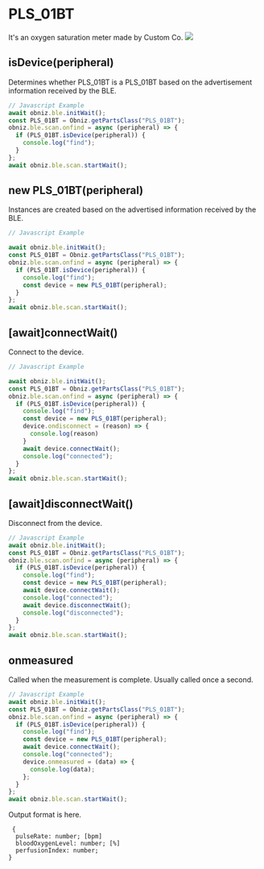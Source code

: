 # PLS_01BT
It's an oxygen saturation meter made by Custom Co.
![](./image.jpg)

## isDevice(peripheral)

Determines whether PLS_01BT is a PLS_01BT based on the advertisement information received by the BLE.

```javascript
// Javascript Example
await obniz.ble.initWait();
const PLS_01BT = Obniz.getPartsClass("PLS_01BT");
obniz.ble.scan.onfind = async (peripheral) => {
  if (PLS_01BT.isDevice(peripheral)) {
    console.log("find");
  }
};
await obniz.ble.scan.startWait();

```

## new PLS_01BT(peripheral)

Instances are created based on the advertised information received by the BLE.

```javascript
// Javascript Example

await obniz.ble.initWait();
const PLS_01BT = Obniz.getPartsClass("PLS_01BT");
obniz.ble.scan.onfind = async (peripheral) => {
  if (PLS_01BT.isDevice(peripheral)) {
    console.log("find");
    const device = new PLS_01BT(peripheral);
  }
};
await obniz.ble.scan.startWait();

```


## [await]connectWait()
Connect to the device.


```javascript
// Javascript Example

await obniz.ble.initWait();
const PLS_01BT = Obniz.getPartsClass("PLS_01BT");
obniz.ble.scan.onfind = async (peripheral) => {
  if (PLS_01BT.isDevice(peripheral)) {
    console.log("find");
    const device = new PLS_01BT(peripheral);
    device.ondisconnect = (reason) => {
      console.log(reason)
    }
    await device.connectWait();
    console.log("connected");
  }
};
await obniz.ble.scan.startWait();

```


## [await]disconnectWait()

Disconnect from the device.

```javascript
// Javascript Example
await obniz.ble.initWait();
const PLS_01BT = Obniz.getPartsClass("PLS_01BT");
obniz.ble.scan.onfind = async (peripheral) => {
  if (PLS_01BT.isDevice(peripheral)) {
    console.log("find");
    const device = new PLS_01BT(peripheral);
    await device.connectWait();
    console.log("connected");
    await device.disconnectWait();
    console.log("disconnected");
  }
};
await obniz.ble.scan.startWait();

```


## onmeasured
Called when the measurement is complete. Usually called once a second.

```javascript
// Javascript Example
await obniz.ble.initWait();
const PLS_01BT = Obniz.getPartsClass("PLS_01BT");
obniz.ble.scan.onfind = async (peripheral) => {
  if (PLS_01BT.isDevice(peripheral)) {
    console.log("find");
    const device = new PLS_01BT(peripheral);
    await device.connectWait();
    console.log("connected");
    device.onmeasured = (data) => {
      console.log(data);
    };
  }
};
await obniz.ble.scan.startWait();

```

Output format is here.

```
 {
  pulseRate: number; [bpm]
  bloodOxygenLevel: number; [%]
  perfusionIndex: number; 
}
```
